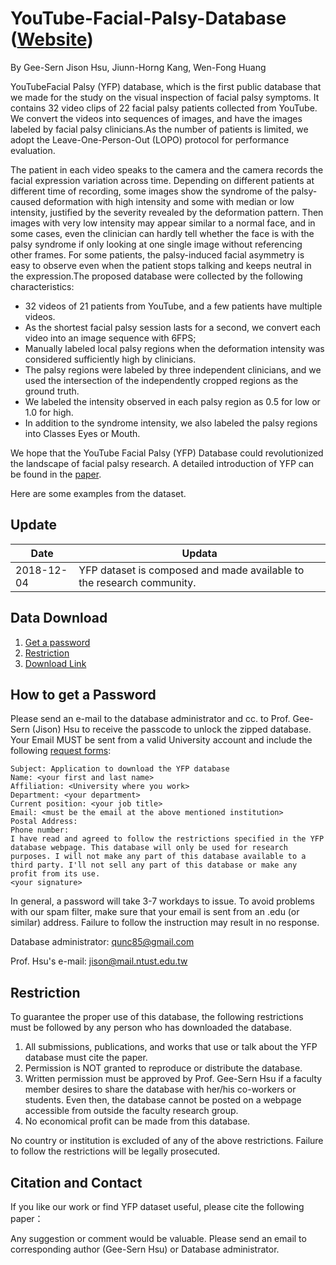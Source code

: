 # YouTube-Facial-Palsy-Database ([Website](https://sites.google.com/view/yfp-database/))

By Gee-Sern Jison Hsu, Jiunn-Horng Kang, Wen-Fong Huang

YouTubeFacial Palsy (YFP) database, which is the first public database that we made for the study on the visual inspection of facial palsy symptoms. It contains 32 video clips of 22 facial palsy patients collected from YouTube. We convert the videos into sequences of images, and have the images labeled by facial palsy clinicians.As the number of patients is limited, we adopt the Leave-One-Person-Out (LOPO) protocol for performance evaluation.

The patient in each video speaks to the camera and the camera records the facial expression variation across time. Depending on different patients at different time of recording, some images show the syndrome of the palsy-caused deformation with high intensity and some with median or low intensity, justified by the severity revealed by the deformation pattern. Then images with very low intensity may appear similar to a normal face, and in some cases, even the clinician can hardly tell whether the face is with the palsy syndrome if only looking at one single image without referencing other frames. For some patients, the palsy-induced facial asymmetry is easy to observe even when the patient stops talking and keeps neutral in the expression.The proposed database were collected by the following characteristics:

- 32 videos of 21 patients from YouTube, and  a few patients have multiple videos.
- As the shortest facial palsy session lasts for a second, we convert each video into an image sequence with 6FPS;
- Manually labeled local palsy regions when the deformation intensity was considered sufficiently high by clinicians. 
- The palsy regions were labeled by three independent clinicians, and we used the intersection of the independently cropped regions as the ground truth.
- We labeled the intensity observed in each palsy region as 0.5 for low or 1.0 for high.
- In addition to the syndrome intensity, we also labeled the palsy regions into Classes Eyes or Mouth. 

We hope that the YouTube Facial Palsy (YFP) Database could revolutionized the landscape of facial palsy research. A detailed introduction of YFP can be found in the [paper](https://ieeexplore.ieee.org/document/8558494).

Here are some examples from the dataset.



Update
--
|Date|Updata|
|----|------|
|2018-12-04|YFP dataset is composed and made available to the research community.|


Data Download 
--
 1. [Get a password](#how-to-get-a-password)
 2. [Restriction](#restriction)
 3. [Download Link](#download-link)
 
How to get a Password
-
Please send an e-mail to the database administrator and cc. to Prof. Gee-Sern (Jison) Hsu to receive the passcode to unlock the zipped database. Your Email MUST be sent from a valid University account and include the following [request forms](./RequestForms.txt):

```
Subject: Application to download the YFP database
Name: <your first and last name>
Affiliation: <University where you work>
Department: <your department>
Current position: <your job title>
Email: <must be the email at the above mentioned institution>
Postal Address:
Phone number:
I have read and agreed to follow the restrictions specified in the YFP database webpage. This database will only be used for research purposes. I will not make any part of this database available to a third party. I'll not sell any part of this database or make any profit from its use.
<your signature>
```
In general, a password will take 3-7 workdays to issue. To avoid problems with our spam filter, make sure that your email is sent from an .edu (or similar) address. Failure to follow the instruction may result in no response. 

Database administrator: qunc85@gmail.com

Prof. Hsu's e-mail: jison@mail.ntust.edu.tw



Restriction
-
To guarantee the proper use of this database, the following restrictions must be followed by any person who has downloaded the database.
 1. All submissions, publications, and works that use or talk about the YFP database must cite the paper. 
 2. Permission is NOT granted to reproduce or distribute the database. 
 3. Written permission must be approved by Prof. Gee-Sern Hsu if a faculty member desires to share the database with her/his co-workers or students. Even then, the database cannot be posted on a webpage accessible from outside the faculty research group. 
 4. No economical profit can be made from this database. 
 
No country or institution is excluded of any of the above restrictions. Failure to follow the restrictions will be legally prosecuted.


Citation and Contact
--
If you like our work or find YFP dataset useful, please cite the following paper：

Any suggestion or comment would be valuable. Please send an email to corresponding author (Gee-Sern Hsu) or Database administrator.
